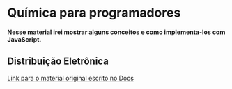 # Química para programadores

**Nesse material irei mostrar alguns conceitos e como implementa-los com JavaScript.**

## Distribuição Eletrônica


[Link para o material original escrito no Docs](https://docs.google.com/document/d/1BsunlocWKd8hfToMGlWa7vU1r5DKdfNv5E8PcM3XBIU/edit?usp=sharing)


